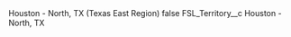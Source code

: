 <?xml version="1.0" encoding="UTF-8"?>
<CustomMetadata xmlns="http://soap.sforce.com/2006/04/metadata" xmlns:xsi="http://www.w3.org/2001/XMLSchema-instance" xmlns:xsd="http://www.w3.org/2001/XMLSchema">
    <label>Houston - North, TX (Texas East Region)</label>
    <protected>false</protected>
    <values>
        <field>FSL_Territory__c</field>
        <value xsi:type="xsd:string">Houston - North, TX</value>
    </values>
</CustomMetadata>

